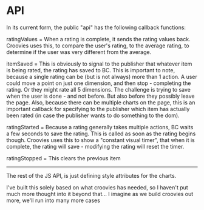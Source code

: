 # API

In its current form, the public "api" has the following callback functions:

ratingValues = When a rating is complete, it sends the rating values back. Croovies uses this, to compare the user's rating, to the average rating, to determine if the user was very different from the average.

itemSaved = This is obviously to signal to the publisher that whatever item is being rated, the rating has saved to BC. This is important to note, because a single rating can be (but is not always) more than 1 action. A user could move a point on just one dimension, and then stop - completing the rating. Or they might rate all 5 dimensions. The challenge is trying to save when the user is done - and not before. But also before they possibly leave the page. Also, because there can be multiple charts on the page, this is an important callback for specifying to the publisher which item has actually been rated (in case the publisher wants to do something to the dom).

ratingStarted = Because a rating generally takes multiple actions, BC waits a few seconds to save the rating. This is called as soon as the rating begins though. Croovies uses this to show a "constant visual timer", that when it is complete, the rating will save - modifying the rating will reset the timer.

ratingStopped = This clears the previous item

---

The rest of the JS API, is just defining style attributes for the charts.

I've built this solely based on what croovies has needed, so I haven't put much more thought into it beyond that... I imagine as we build croovies out more, we'll run into many more cases
